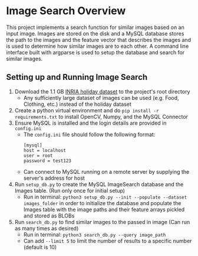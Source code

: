 # Image Search Overview
This project implements a search function for similar images based on an input image. Images are stored on the disk and a MySQL database stores the path to the images and the feature vector that describes the images and is used to determine how similar images are to each other. A command line interface built with argparse is used to setup the database and search for similar images.

## Setting up and Running Image Search
1. Download the 1.1 GB [INRIA holiday dataset](http://lear.inrialpes.fr/people/jegou/data.php#holidays) to the project's root directory 
   - Any sufficiently large dataset of images can be used (e.g. Food, Clothing, etc.) instead of the holiday dataset
2. Create a python virtual environment and do `pip install -r requirements.txt` to install OpenCV, Numpy, and the MySQL Connector
3. Ensure MySQL is installed and the login details are provided in `config.ini`
   - The `config.ini` file should follow the following format:  
      ``` 
      [mysql]
      host = localhost
      user = root
      password = test123
      ```
   - Can connect to MySQL running on a remote server by supplying the server's address for host
4. Run `setup_db.py` to create the MySQL ImageSearch database and the Images table. (Run only once for initial setup)
   - Run in terminal: `python3 setup_db.py --init --populate --dataset images_folder` in order to initialize the database and populate the Images table with the image paths and their feature arrays pickled and stored as BLOBs
5. Run `search_db.py` to find similar images to the passed in image (Can run as many times as desired)
   - Run in terminal: `python3 search_db.py --query image_path`
   - Can add `--limit 5` to limit the number of results to a specific number (default is 10) 
